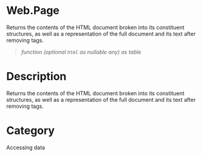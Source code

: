 # Web.Page
Returns the contents of the HTML document broken into its constituent structures, as well as a representation of the full document and its text after removing tags.
> _function (optional <code>html</code> as nullable any) as table_

# Description 
Returns the contents of the HTML document broken into its constituent structures, as well as a representation of the full document and its text after removing tags.
# Category 
Accessing data
